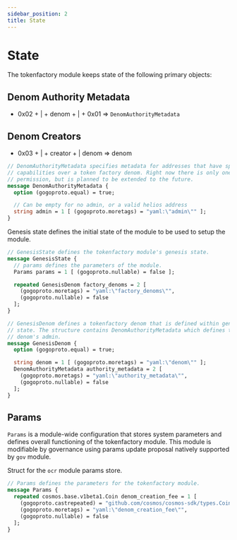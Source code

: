 ```yaml
---
sidebar_position: 2
title: State
---
```


# State

The tokenfactory module keeps state of the following primary objects:

## Denom Authority Metadata 

- 0x02 + | + denom + |  + 0x01 ⇒ `DenomAuthorityMetadata`

## Denom Creators

- 0x03 + | + creator + | denom ⇒ denom


```protobuf
// DenomAuthorityMetadata specifies metadata for addresses that have specific
// capabilities over a token factory denom. Right now there is only one Admin
// permission, but is planned to be extended to the future.
message DenomAuthorityMetadata {
  option (gogoproto.equal) = true;

  // Can be empty for no admin, or a valid helios address
  string admin = 1 [ (gogoproto.moretags) = "yaml:\"admin\"" ];
}
```

Genesis state defines the initial state of the module to be used to setup the module.

```protobuf
// GenesisState defines the tokenfactory module's genesis state.
message GenesisState {
  // params defines the parameters of the module.
  Params params = 1 [ (gogoproto.nullable) = false ];

  repeated GenesisDenom factory_denoms = 2 [
    (gogoproto.moretags) = "yaml:\"factory_denoms\"",
    (gogoproto.nullable) = false
  ];
}

// GenesisDenom defines a tokenfactory denom that is defined within genesis
// state. The structure contains DenomAuthorityMetadata which defines the
// denom's admin.
message GenesisDenom {
  option (gogoproto.equal) = true;

  string denom = 1 [ (gogoproto.moretags) = "yaml:\"denom\"" ];
  DenomAuthorityMetadata authority_metadata = 2 [
    (gogoproto.moretags) = "yaml:\"authority_metadata\"",
    (gogoproto.nullable) = false
  ];
}
```
## Params

`Params` is a module-wide configuration that stores system parameters and defines overall functioning of the tokenfactory module.
This module is modifiable by governance using params update proposal natively supported by `gov` module.

Struct for the `ocr` module params store.
```protobuf
// Params defines the parameters for the tokenfactory module.
message Params {
  repeated cosmos.base.v1beta1.Coin denom_creation_fee = 1 [
    (gogoproto.castrepeated) = "github.com/cosmos/cosmos-sdk/types.Coins",
    (gogoproto.moretags) = "yaml:\"denom_creation_fee\"",
    (gogoproto.nullable) = false
  ];
}

```
